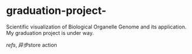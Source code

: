 # graduation-project-
Scientific visualization of Biological Organelle Genome and its application.    
My graduation project is under way.   

$refs, 异步$store action